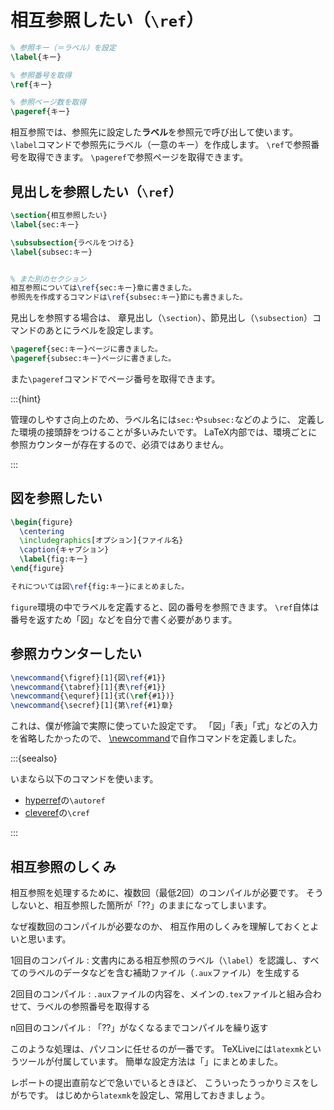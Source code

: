 # 相互参照したい（`\ref`）

```latex
% 参照キー（＝ラベル）を設定
\label{キー}

% 参照番号を取得
\ref{キー}

% 参照ページ数を取得
\pageref{キー}
```

相互参照では、参照先に設定した**ラベル**を参照元で呼び出して使います。
`\label`コマンドで参照先にラベル（一意のキー）を作成します。
`\ref`で参照番号を取得できます。
`\pageref`で参照ページを取得できます。

## 見出しを参照したい（`\ref`）

```latex
\section{相互参照したい}
\label{sec:キー}

\subsubsection{ラベルをつける}
\label{subsec:キー}


% また別のセクション
相互参照については\ref{sec:キー}章に書きました。
参照先を作成するコマンドは\ref{subsec:キー}節にも書きました。
```

見出しを参照する場合は、
章見出し（`\section`）、節見出し（`\subsection`）コマンドのあとにラベルを設定します。

```latex
\pageref{sec:キー}ページに書きました。
\pageref{subsec:キー}ページに書きました。
```

また`\pageref`コマンドでページ番号を取得できます。

:::{hint}

管理のしやすさ向上のため、ラベル名には`sec:`や`subsec:`などのように、
定義した環境の接頭辞をつけることが多いみたいです。
LaTeX内部では、環境ごとに参照カウンターが存在するので、必須ではありません。

:::

## 図を参照したい

```latex
\begin{figure}
  \centering
  \includegraphics[オプション]{ファイル名}
  \caption{キャプション}
  \label{fig:キー}
\end{figure}

それについては図\ref{fig:キー}にまとめました。
```

`figure`環境の中でラベルを定義すると、図の番号を参照できます。
`\ref`自体は番号を返すため「図」などを自分で書く必要があります。

## 参照カウンターしたい

```latex
\newcommand{\figref}[1]{図\ref{#1}}
\newcommand{\tabref}[1]{表\ref{#1}}
\newcommand{\equref}[1]{式(\ref{#1})}
\newcommand{\secref}[1]{第\ref{#1}章}
```

これは、僕が修論で実際に使っていた設定です。
「図」「表」「式」などの入力を省略したかったので、
[\newcommand](./latex-newcommand.md)で自作コマンドを定義しました。

:::{seealso}

いまなら以下のコマンドを使います。

- [hyperref](./latex-hyperref.md)の`\autoref`
- [cleveref](./latex-cleveref.md)の`\cref`

:::

## 相互参照のしくみ

相互参照を処理するために、複数回（最低2回）のコンパイルが必要です。
そうしないと、相互参照した箇所が「??」のままになってしまいます。

なぜ複数回のコンパイルが必要なのか、
相互作用のしくみを理解しておくとよいと思います。

1回目のコンパイル
: 文書内にある相互参照のラベル（`\label`）を認識し、すべてのラベルのデータなどを含む補助ファイル（`.aux`ファイル）を生成する

2回目のコンパイル
: `.aux`ファイルの内容を、メインの`.tex`ファイルと組み合わせて、ラベルの参照番号を取得する

n回目のコンパイル
: 「??」がなくなるまでコンパイルを繰り返す

このような処理は、パソコンに任せるのが一番です。
TeXLiveには`latexmk`というツールが付属しています。
簡単な設定方法は「[](latex-latexmk.md)」にまとめました。

レポートの提出直前などで急いでいるときほど、
こういったうっかりミスをしがちです。
はじめから`latexmk`を設定し、常用しておきましょう。
